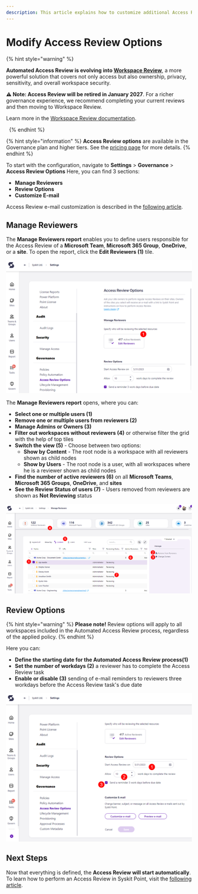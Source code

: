 ```yaml
---
description: This article explains how to customize additional Access Review options applied to all Access Review policies.
---
```


# Modify Access Review Options
{% hint style="warning" %}

**Automated Access Review is evolving into [Workspace Review](../workspace-review/setup-workspace-review.md)**, a more powerful solution that covers not only access but also ownership, privacy, sensitivity, and overall workspace security. 

**⚠️ Note: Access Review will be retired in January 2027**. For a richer governance experience, we recommend completing your current reviews and then moving to Workspace Review. 

Learn more in the [Workspace Review documentation](../workspace-review/).

 
{% endhint %}

{% hint style="information" %}
**Access Review options** are available in the Governance plan and higher tiers. See the [pricing page](https://www.syskit.com/products/point/pricing/) for more details.
{% endhint %}

To start with the configuration, navigate to **Settings** > **Governance** > **Access Review Options**
Here, you can find 3 sections:
* **Manage Reviewers**
* **Review Options**
* **Customize E-mail**

Access Review e-mail customization is described in the [following article](../../configuration/customize-emails.md#access-review-settings).

## Manage Reviewers

The **Manage Reviewers report** enables you to define users responsible for the Access Review of a **Microsoft Team**, **Microsoft 365 Group**, **OneDrive**, or a **site**. To open the report, click the **Edit Reviewers (1)** tile.

![Access Review Options - Edit Reviewers](../../.gitbook/assets/access-review-options-edit-reviewers.png)

The **Manage Reviewers report** opens, where you can:

* **Select one or multiple users \(1\)**
* **Remove one or multiple users from reviewers \(2\)**
* **Manage Admins or Owners \(3\)**
* **Filter out workspaces without reviewers \(4\)** or otherwise filter the grid with the help of top tiles
* **Switch the view \(5\)** - Choose between two options:
  * **Show by Content** - The root node is a workspace with all reviewers shown as child nodes
  * **Show by Users** - The root node is a user, with all workspaces where he is a reviewer shown as child nodes
* **Find the number of active reviewers \(6\)** on all **Microsoft Teams**, **Microsoft 365 Groups**, **OneDrive**, and **sites**
* **See the Review Status of users \(7\)** - Users removed from reviewers are shown as **Not Reviewing** status

![Automated Access Review Setup - Manage Reviewers](../../.gitbook/assets/access-review-options-manage-reviewers.png)

## Review Options

{% hint style="warning" %}
**Please note!** Review options will apply to all workspaces included in the Automated Access Review process, regardless of the applied policy.
{% endhint %}

Here you can:

* **Define the starting date for the Automated Access Review process\(1\)**
* **Set the number of workdays \(2\)** a reviewer has to complete the Access Review task
* **Enable or disable \(3\)** sending of e-mail reminders to reviewers three workdays before the Access Review task's due date

![Automated Access Review Setup - Review Options](../../.gitbook/assets/access-review-options-review-options.png)

## Next Steps

Now that everything is defined, the **Access Review will start automatically**. 
To learn how to perform an Access Review in Syskit Point, visit the [following article](../../point-collaborators/resolve-governance-tasks/access-review.md).

